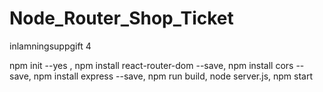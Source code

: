 # Node_Router_Shop_Ticket
inlamningsuppgift 4

npm init --yes , npm install react-router-dom --save, npm install cors --save, npm install express --save, npm run build, node server.js, npm start
